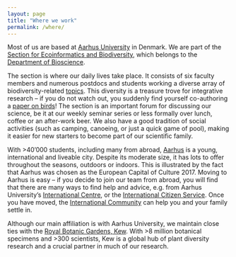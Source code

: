 ```yaml
---
layout: page
title: "Where we work"
permalink: /where/
---
```

Most of us are based at [Aarhus University](https://au.dk) in Denmark. We are part of the [Section for Ecoinformatics and Biodiversity](http://bios.au.dk/en/about-bioscience/organisation/ecoinformatics-and-biodiversity/), which belongs to the [Department of Bioscience](http://bios.au.dk/en/).

The section is where our daily lives take place. It consists of six faculty members and numerous postdocs and students working a diverse array of biodiversity-related [topics](http://bios.au.dk/en/about-bioscience/organisation/ecoinformatics-and-biodiversity/ecoinformatics-researchprofile/). This diversity is a treasure trove for integrative research – if you do not watch out, you suddenly find yourself co-authoring a [paper on birds](http://onlinelibrary.wiley.com/doi/10.1111/ele.12285/abstract)! The section is an important forum for discussing our science, be it at our weekly seminar series or less formally over lunch, coffee or an after-work beer. We also have a good tradition of social activities (such as camping, canoeing, or just a quick game of pool), making it easier for new starters to become part of our scientific family.

With >40’000 students, including many from abroad, [Aarhus](https://en.wikipedia.org/wiki/Aarhus) is a young, international and liveable city. Despite its moderate size, it has lots to offer throughout the seasons, outdoors or indoors. This is illustrated by the fact that Aarhus was chosen as the European Capital of Culture 2017. Moving to Aarhus is easy – if you decide to join our team from abroad, you will find that there are many ways to find help and advice, e.g. from Aarhus University’s [International Centre](http://www.au.dk/en/internationalcentre/), or the [International Citizen Service](http://icitizen.dk/). Once you have moved, the [International Community](https://internationalcommunity.dk/) can help you and your family settle in.

Although our main affiliation is with Aarhus University, we maintain close ties with the [Royal Botanic Gardens, Kew](https://www.kew.org/). With >8 million botanical specimens and >300 scientists, Kew is a global hub of plant diversity research and a crucial partner in much of our research.
